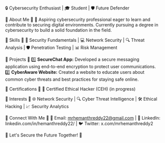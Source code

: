 🔒 Cybersecurity Enthusiast | 🎓 Student | 🛡️ Future Defender

🔹 About Me 🔹
🚀 Aspiring cybersecurity professional eager to learn and contribute to securing digital environments. Currently pursuing a degree in cybersecurity to build a solid foundation in the field.

🔸 Skills 🔸
🔐 Security Fundamentals | 💻 Network Security | 🔍 Threat Analysis | 🛡️ Penetration Testing | 📊 Risk Management

🔹 Projects 🔹
1️⃣ **SecureChat App:** Developed a secure messaging application using end-to-end encryption to protect user communications.
2️⃣ **CyberAware Website:** Created a website to educate users about common cyber threats and best practices for staying safe online.

🔸 Certifications 🔸
🔐 Certified Ethical Hacker (CEH) (in progress)

🔹 Interests 🔹
🌐 Network Security | 🔍 Cyber Threat Intelligence | 🛠️ Ethical Hacking | 📈 Security Analytics

🔸 Connect With Me 🔸
📧 Email: mrhemanthreddy22@gmail.com | 🔗 LinkedIn: linkedin.com/in/hemanthreddy22/ | 🐦 Twitter: x.com/mrhemanthreddy2

🔹 Let's Secure the Future Together! 🔹


<!---
mrhemanthreddy22/mrhemanthreddy22 is a ✨ special ✨ repository because its `README.md` (this file) appears on your GitHub profile.
You can click the Preview link to take a look at your changes.
--->

